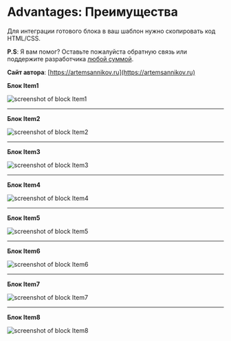 Advantages: Преимущества
=====================

Для интеграции готового блока в ваш шаблон нужно скопировать код HTML/CSS.

**P.S**: Я вам помог? Оставьте пожалуйста обратную связь или поддержите разработчика [любой суммой](https://money.yandex.ru/to/41001366550213).

**Сайт автора**: [https://artemsannikov.ru](https://artemsannikov.ru)

**Блок Item1**

![screenshot of block Item1](https://user-images.githubusercontent.com/31792522/69805515-a377e680-1202-11ea-948d-c67b3aae6987.jpg)

<hr>

**Блок Item2**

![screenshot of block Item2](https://user-images.githubusercontent.com/31792522/69805517-a377e680-1202-11ea-94d6-c353e151116e.jpg)

<hr>

**Блок Item3**

![screenshot of block Item3](https://user-images.githubusercontent.com/31792522/69805518-a4107d00-1202-11ea-96a4-923dcb71a987.jpg)

<hr>

**Блок Item4**

![screenshot of block Item4]()

<hr>

**Блок Item5**

![screenshot of block Item5]()

<hr>

**Блок Item6**

![screenshot of block Item6]()

<hr>

**Блок Item7**

![screenshot of block Item7]()

<hr>

**Блок Item8**

![screenshot of block Item8]()